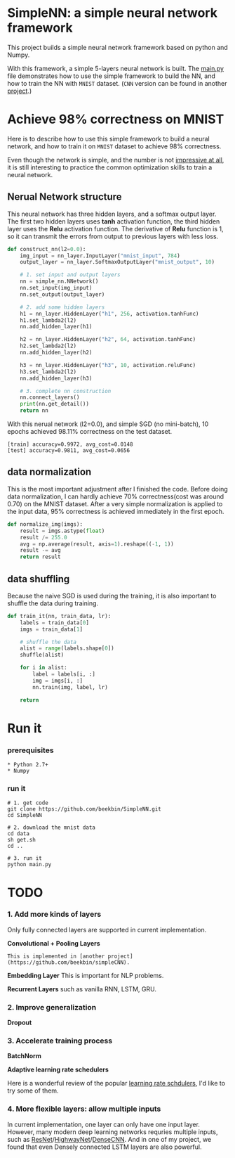 # SimpleNN: a simple neural network framework
This project builds a simple neural network framework based on python and Numpy.

With this framework, a simple 5-layers neural network is built. The [main.py](https://github.com/beekbin/SimpleNN/blob/master/main.py) file demonstrates how to use the simple framework to build the NN, and how to train the NN with `MNIST` dataset. (`CNN` version can be found in another [project](https://github.com/beekbin/simpleCNN).)


# Achieve 98% correctness on MNIST
Here is to describe how to use this simple framework to build a neural network, and how to train it on `MNIST` dataset to achieve 98% correctness. 

Even though the network is simple, and the number is not [impressive at all](mnist), it is still interesting to practice the common optimization skills to train a neural network.


## Nerual Network structure
This neural network has three hidden layers, and a softmax output layer.
The first two hidden layers uses __tanh__ activation function, the third hidden layer uses the __Relu__ activation function.
The derivative of __Relu__ function is 1, so it can transmit the errors from output to previous layers with less loss.

```python
def construct_nn(l2=0.0):
    img_input = nn_layer.InputLayer("mnist_input", 784)
    output_layer = nn_layer.SoftmaxOutputLayer("mnist_output", 10)

    # 1. set input and output layers
    nn = simple_nn.NNetwork()
    nn.set_input(img_input)
    nn.set_output(output_layer)

    # 2. add some hidden layers
    h1 = nn_layer.HiddenLayer("h1", 256, activation.tanhFunc)
    h1.set_lambda2(l2)
    nn.add_hidden_layer(h1)

    h2 = nn_layer.HiddenLayer("h2", 64, activation.tanhFunc)
    h2.set_lambda2(l2)
    nn.add_hidden_layer(h2)

    h3 = nn_layer.HiddenLayer("h3", 10, activation.reluFunc)
    h3.set_lambda2(l2)
    nn.add_hidden_layer(h3)

    # 3. complete nn construction
    nn.connect_layers()
    print(nn.get_detail())
    return nn
```

With this nerual network (l2=0.0), and simple SGD (no mini-batch), 10 epochs achieved 98.11% correctness on the test dataset.
```console
[train] accuracy=0.9972, avg_cost=0.0148
[test] accuracy=0.9811, avg_cost=0.0656
```

## data normalization
This is the most important adjustment after I finished the code.
Before doing data normalization, I can hardly achieve 70% correctness(cost was around 0.70) on the MNIST dataset. After a very simple normalization is applied to the input data, 95% correctness is achieved immediately in the first epoch.
```python
def normalize_img(imgs):
    result = imgs.astype(float)
    result /= 255.0
    avg = np.average(result, axis=1).reshape((-1, 1))
    result -= avg
    return result
```

## data shuffling
Because the naive SGD is used during the training, it is also important to shuffle the data during training.
```python
def train_it(nn, train_data, lr):
    labels = train_data[0]
    imgs = train_data[1]

    # shuffle the data
    alist = range(labels.shape[0])
    shuffle(alist)

    for i in alist:
        label = labels[i, :]
        img = imgs[i, :]
        nn.train(img, label, lr)

    return
```

# Run it
### prerequisites
    * Python 2.7+
    * Numpy

### run it
 ```console
 # 1. get code
 git clone https://github.com/beekbin/SimpleNN.git
 cd SimpleNN
 
 # 2. download the mnist data
 cd data
 sh get.sh
 cd ..
 
 # 3. run it
 python main.py
 ```

# TODO

### 1. Add more kinds of layers
Only fully connected layers are supported in current implementation.

**Convolutional + Pooling Layers**

    This is implemented in [another project](https://github.com/beekbin/simpleCNN).
    
**Embedding Layer**
   This is important for NLP problems. 
   
**Recurrent Layers**
   such as vanilla RNN, LSTM, GRU.   

### 2. Improve generalization
**Dropout**

### 3. Accelerate training process
**BatchNorm**

**Adaptive learning rate schedulers**

   Here is a wonderful review of the popular [learning rate schdulers](http://ruder.io/optimizing-gradient-descent/),
   I'd like to try some of them.
   

### 4. More flexible layers: allow multiple inputs

 In current implementation, one layer can only have one input layer. However, many modern deep learning networks requries 
 multiple inputs, such as [ResNet](https://arxiv.org/abs/1512.03385)/[HighwayNet](https://arxiv.org/abs/1505.00387)/[DenseCNN](https://arxiv.org/abs/1608.06993).  And in one of my project, we found that even Densely connected LSTM layers are also powerful.
 
